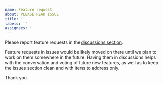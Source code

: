 ```yaml
---
name: Feature request
about: PLEASE READ ISSUE
title: ''
labels: ''
assignees: ''
---
```


Please report feature requests in the [discussions section](https://github.com/go-shiori/shiori/discussions/categories/feature-requests).

Feature requests in issues would be likely moved on there until we plan to work on them somewhere in the future. Having them in discussions helps with the conversation and voting of future new features, as well as to keep the issues section clean and with items to address only.

Thank you.
